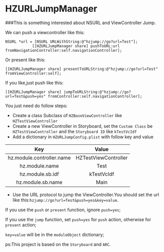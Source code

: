 HZURLJumpManager
================

###This is something interested about NSURL and ViewController Jump.

We can push a viewcontroller like this:

```
NSURL *url = [NSURL URLWithString:@"hzjump://go?url=Test"];
            [[HZURLJumpManager share] pushToURL:url fromNavigationController:self.navigationController];
```

Or present like this:

```
[[HZURLJumpManager share] presentToURLString:@"hzjump://go?url=Test" fromViewController:self];
```

If you like,just push like this:

```
[[HZURLJumpManager share] jumpToURLString:@"hzjump://go?url=Test&push=yes" fromController:self.navigationController];
```

You just need do follow steps:

* Create a class Subclass of `HZBaseViewController` like `HZTestViewController`
* Create a new ViewController in Storyboard, set the `Custom Class` be `HZTestViewController` and the `Storyboard ID` like `kTestVcIdf`
* Add a dictionary in `HZURLJumpConfig.plist` with follow key and value

Key|Value
:---:|:---:
hz.module.controller.name | HZTestViewController
hz.module.name | Test
hz.module.sb.idf | kTestVcIdf
hz.module.sb.name | Main

* Use the URL protocol to jump the ViewController.You should set the url like this:`hzjump://go?url=Test&push=yes&key=value`.

If you use the `push` or `present` function, ignore `push=yes`;

If you use the `jump` function, set `push=yes` for `push` action, otherwise for `present` action;

`key=value` will be in the `moduleObject` dictionary;

ps:This project is based on the `Storyboard` and `ARC`.